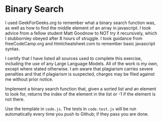 # Binary Search

I used GeekForGeeks.org to remember what a binary search function was, as well as how to find the middle element of an array in javascript.
I took advice from a fellow student Matt Goodnow to NOT try it recursively, which I stubbornley obeyed after 8 hours of struggle. 
I took guidance from freeCodeCamp.org and htmlcheatsheet.com to remember basic javascript syntax. 

I certify that I have listed all sources used to complete this exercise, including the use
of any Large Language Models. All of the work is my own, except where stated
otherwise. I am aware that plagiarism carries severe penalties and that if plagiarism is
suspected, charges may be filed against me without prior notice.

Implement a binary search function that, given a sorted list and an element to
look for, returns the index of the element in the list or -1 if the element is
not there.

Use the template in `code.js`. The tests in `code.test.js` will be run
automatically every time you push to Github; if they pass you are done.
